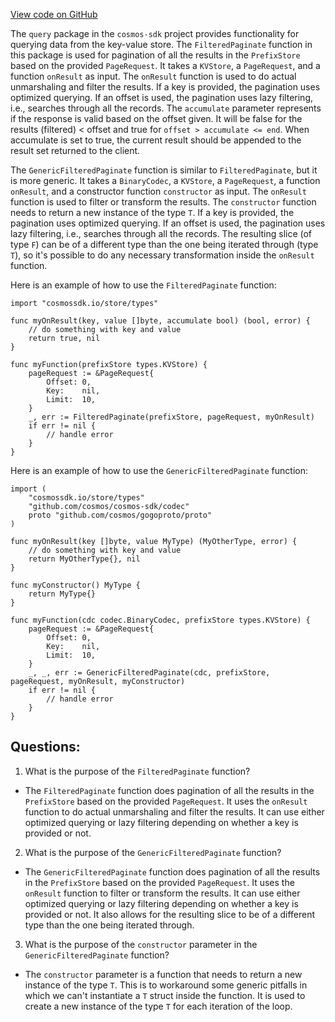 [View code on GitHub](https://github.com/cosmos/cosmos-sdk/blob/main/types/query/filtered_pagination.go)

The `query` package in the `cosmos-sdk` project provides functionality for querying data from the key-value store. The `FilteredPaginate` function in this package is used for pagination of all the results in the `PrefixStore` based on the provided `PageRequest`. It takes a `KVStore`, a `PageRequest`, and a function `onResult` as input. The `onResult` function is used to do actual unmarshaling and filter the results. If a key is provided, the pagination uses optimized querying. If an offset is used, the pagination uses lazy filtering, i.e., searches through all the records. The `accumulate` parameter represents if the response is valid based on the offset given. It will be false for the results (filtered) < offset and true for `offset > accumulate <= end`. When accumulate is set to true, the current result should be appended to the result set returned to the client.

The `GenericFilteredPaginate` function is similar to `FilteredPaginate`, but it is more generic. It takes a `BinaryCodec`, a `KVStore`, a `PageRequest`, a function `onResult`, and a constructor function `constructor` as input. The `onResult` function is used to filter or transform the results. The `constructor` function needs to return a new instance of the type `T`. If a key is provided, the pagination uses optimized querying. If an offset is used, the pagination uses lazy filtering, i.e., searches through all the records. The resulting slice (of type `F`) can be of a different type than the one being iterated through (type `T`), so it's possible to do any necessary transformation inside the `onResult` function.

Here is an example of how to use the `FilteredPaginate` function:

```
import "cosmossdk.io/store/types"

func myOnResult(key, value []byte, accumulate bool) (bool, error) {
    // do something with key and value
    return true, nil
}

func myFunction(prefixStore types.KVStore) {
    pageRequest := &PageRequest{
        Offset: 0,
        Key:    nil,
        Limit:  10,
    }
    _, err := FilteredPaginate(prefixStore, pageRequest, myOnResult)
    if err != nil {
        // handle error
    }
}
```

Here is an example of how to use the `GenericFilteredPaginate` function:

```
import (
    "cosmossdk.io/store/types"
    "github.com/cosmos/cosmos-sdk/codec"
    proto "github.com/cosmos/gogoproto/proto"
)

func myOnResult(key []byte, value MyType) (MyOtherType, error) {
    // do something with key and value
    return MyOtherType{}, nil
}

func myConstructor() MyType {
    return MyType{}
}

func myFunction(cdc codec.BinaryCodec, prefixStore types.KVStore) {
    pageRequest := &PageRequest{
        Offset: 0,
        Key:    nil,
        Limit:  10,
    }
    _, _, err := GenericFilteredPaginate(cdc, prefixStore, pageRequest, myOnResult, myConstructor)
    if err != nil {
        // handle error
    }
}
```
## Questions: 
 1. What is the purpose of the `FilteredPaginate` function?
- The `FilteredPaginate` function does pagination of all the results in the `PrefixStore` based on the provided `PageRequest`. It uses the `onResult` function to do actual unmarshaling and filter the results. It can use either optimized querying or lazy filtering depending on whether a key is provided or not.

2. What is the purpose of the `GenericFilteredPaginate` function?
- The `GenericFilteredPaginate` function does pagination of all the results in the `PrefixStore` based on the provided `PageRequest`. It uses the `onResult` function to filter or transform the results. It can use either optimized querying or lazy filtering depending on whether a key is provided or not. It also allows for the resulting slice to be of a different type than the one being iterated through.

3. What is the purpose of the `constructor` parameter in the `GenericFilteredPaginate` function?
- The `constructor` parameter is a function that needs to return a new instance of the type `T`. This is to workaround some generic pitfalls in which we can't instantiate a `T` struct inside the function. It is used to create a new instance of the type `T` for each iteration of the loop.